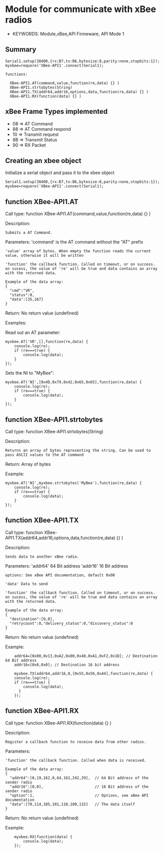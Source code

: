 <!--- Copyright (c) 2014 Sacha Gloor. See the file LICENSE for copying permission. -->


Module for communicate with xBee radios
=======================================

* KEYWORDS: Module,xBee,API Firmeware, API Mode 1

Summary
-------
```
Serial1.setup(38400,{rx:B7,tx:B6,bytesize:8,parity:none,stopbits:1});
myxbee=requere('XBee-API1'.connect(Serial1);

functions:

  XBee-API1.AT(command,value,function(re,data) {} )
  XBee-API1.strtobytes(String)
  XBee-API1.TX(addr64,addr16,options,data,function(re,data) {} )
  XBee-API1.RX(function(data) {} )
```

xBee Frame Types implemented
----------------------------

* 08 => AT Command
* 88 => AT Command respond
* 10 => Transmit request
* 8B => Transmit Status
* 90 => RX Packet

Creating an xbee object
-----------------------

Initialize a serial object and pass it to the xbee object

```
Serial1.setup(38400,{rx:B7,tx:B6,bytesize:8,parity:none,stopbits:1});
myxbee=requere('XBee-API1'.connect(Serial1);
```

function XBee-API1.AT
---------------------

Call type:
    function XBee-API1.AT(command,value,function(re,data) {} )
    
Description:
    
    Submits a AT Command. 
    
Parameters:
    'command' is the AT command without the "AT" prefix
    
    'value' array of bytes. When empty the function reads the current value, otherwise it will be written
    
    'function' the callback function. Called on timeout, or on success.
    on sucess, the value of 're' will be true and data contains an array with the returned data.
    
    Example of the data array:
    {
      "cmd":"VR",
      "status":0,
      "data":[35,167]
    }
        
Return: 
    No return value (undefined)
    
Examples:
  
Read out an AT parameter:
```
myxbee.AT('VR',[],function(re,data) {
    console.log(re);
    if (re===true) {
        console.log(data);
    }
});
```

Sets the NI to "MyBee":
```
myxbee.AT('NI',[0x4D,0x79,0x42,0x65,0x65],function(re,data) {
    console.log(re);
    if (re===true) {
        console.log(data);
    }
});
```

function XBee-API1.strtobytes
------------------------------

Call type:
    function XBee-API1.strtobytes(String)
    
Description:
    
    Returns an array of bytes representing the string. Can be used to
    pass ASCII values to the AT command
    
Return: Array of bytes

Example:
```
myxbee.AT('NI',myxbee.strtobytes('MyBee'),function(re,data) {
    console.log(re);
    if (re===true) {
        console.log(data);
    }
});
```

function XBee-API1.TX
---------------------

Call type:
    function XBee-API1.TX(addr64,addr16,options,data,function(re,data) {} )
    
Description:
    
    Sends data to another xBee radio. 
    
Parameters:
    'addr64' 64 Bit address
    'addr16' 16 Bit address
    
    options: See xBee API documentation, default 0x00
    
    'data' Data to send
    
    'function' the callback function. Called on timeout, or on success.
    on sucess, the value of 're' will be true and data contains an array with the returned data.
    
    Example of the data array:
    {
      "destination":[0,0],
      "retrycount":0,"delivery_status":0,"discovery_status":0
    }
        
Return: 
    No return value (undefined)
    
Example:
```
    addr64=[0x00,0x13,0xA2,0x00,0x40,0xA1,0xF2,0x1D]; // Destination 64 Bit address
    addr16=[0x0,0x0]; // Destination 16 bit address

    myxbee.TX(addr64,addr16,0,[0x55,0x56,0x44],function(re,data) {
    console.log(re);
    if (re===true) {
        console.log(data);
      }
    });
```

function XBee-API1.RX
---------------------

Call type:
    function XBee-API1.RX(function(data) {} )
    
Description:
    
    Register a callback function to receive data from other radios. 
    
Parameters:
    
    'function' the callback function. Called when data is received.
    
    Example of the data array:
    {
      "addr64":[0,19,162,0,64,161,242,29],  // 64 Bit address of the sender radio
      "addr16":[0,0],                       // 16 Bit address of the sender radio
      "option":1,                           // Options, see xBee API documentation
      "data":[70,114,105,101,110,100,115]   // The data itself
    }
        
Return: 
    No return value (undefined)
    
Example:
```
    myxbee.RX(function(data) {
        console.log(data);
    });
```
